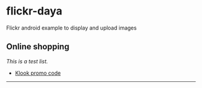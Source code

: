 # flickr-daya
Flickr android example to display and upload images

## Online shopping

*This is a test list.*

- [Klook promo code](http://getcardable.com/klook-promo-code)

---
